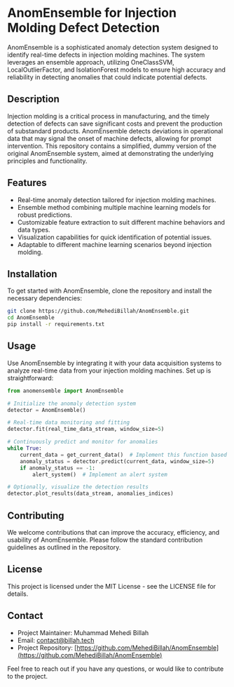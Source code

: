 # AnomEnsemble for Injection Molding Defect Detection

AnomEnsemble is a sophisticated anomaly detection system designed to identify real-time defects in injection molding machines. The system leverages an ensemble approach, utilizing OneClassSVM, LocalOutlierFactor, and IsolationForest models to ensure high accuracy and reliability in detecting anomalies that could indicate potential defects.

## Description

Injection molding is a critical process in manufacturing, and the timely detection of defects can save significant costs and prevent the production of substandard products. AnomEnsemble detects deviations in operational data that may signal the onset of machine defects, allowing for prompt intervention. This repository contains a simplified, dummy version of the original AnomEnsemble system, aimed at demonstrating the underlying principles and functionality.

## Features

- Real-time anomaly detection tailored for injection molding machines.
- Ensemble method combining multiple machine learning models for robust predictions.
- Customizable feature extraction to suit different machine behaviors and data types.
- Visualization capabilities for quick identification of potential issues.
- Adaptable to different machine learning scenarios beyond injection molding.

## Installation

To get started with AnomEnsemble, clone the repository and install the necessary dependencies:

```sh
git clone https://github.com/MehediBillah/AnomEnsemble.git
cd AnomEnsemble
pip install -r requirements.txt
```

## Usage

Use AnomEnsemble by integrating it with your data acquisition systems to analyze real-time data from your injection molding machines. Set up is straightforward:

```python
from anomensemble import AnomEnsemble

# Initialize the anomaly detection system
detector = AnomEnsemble()

# Real-time data monitoring and fitting
detector.fit(real_time_data_stream, window_size=5)

# Continuously predict and monitor for anomalies
while True:
    current_data = get_current_data()  # Implement this function based on your data source
    anomaly_status = detector.predict(current_data, window_size=5)
    if anomaly_status == -1:
        alert_system()  # Implement an alert system

# Optionally, visualize the detection results
detector.plot_results(data_stream, anomalies_indices)
```

## Contributing

We welcome contributions that can improve the accuracy, efficiency, and usability of AnomEnsemble. Please follow the standard contribution guidelines as outlined in the repository.

## License

This project is licensed under the MIT License - see the LICENSE file for details.

## Contact

- Project Maintainer: Muhammad Mehedi Billah
- Email: contact@billah.tech
- Project Repository: [https://github.com/MehediBillah/AnomEnsemble](https://github.com/MehediBillah/AnomEnsemble)

Feel free to reach out if you have any questions, or would like to contribute to the project.
```
